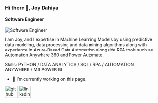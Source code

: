 ### Hi there 👋, Joy Dahiya
#### Software Engineer
![Software Engineer](https://media.licdn.com/dms/image/D5616AQGtjoWSn_jgLg/profile-displaybackgroundimage-shrink_350_1400/0/1715502925004?e=1725494400&v=beta&t=YdJBnWPaz9ECst1kCXhWJzOcn8HEJn5B1evXMswxkwY)

I am Joy, and I expertise in  Machine Learning Models by using predictive data modeling, data processing and data mining algorithms along with experience in Azure-Based Data Automation alongside RPA tools such as Automation Anywhere 360 and Power Automate.

Skills: PYTHON / DATA ANALYTICS / SQL / RPA / AUTOMATION ANYWHERE / MS POWER BI 

- 🔭 I’m currently working on this page. 


[<img src='https://cdn.jsdelivr.net/npm/simple-icons@3.0.1/icons/github.svg' alt='github' height='40'>](https://github.com/dahiyajoy)  [<img src='https://cdn.jsdelivr.net/npm/simple-icons@3.0.1/icons/linkedin.svg' alt='linkedin' height='40'>](https://www.linkedin.com/in/www.linkedin.com/in/joy-dahiya/)  

